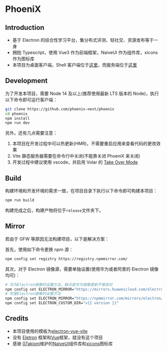 # PhoeniX

## Introduction

- 基于 Electron 的综合性学习平台，集分布式评测、轻社交、资源发布等于一身
- 拥抱 Typescript，使用 Vue3 作为前端框架，NaiveUI 作为组件库，xicons 作为图标库
- 本项目为桌面客户端，Shell 客户端位于[这里](https://github.com/phoenix-next/phoenix-shell)，而服务端位于[这里](https://github.com/phoenix-next/phoenix-server)

## Development

为了开发本项目，需要 Node 14 及以上(推荐使用最新 LTS 版本的 Node)，执行以下命令即可运行客户端：

```sh
git clone https://github.com/phoenix-next/phoenix
cd phoenix
npm install
npm run dev
```

另外，还有几点需要注意：

1. 本项目在开发过程中可以热更新(HMR)，不需要重启应用来查看代码的更改效果
2. Vite 静态服务器需要在命令行中关闭(不能靠关闭 PhoeniX 来关闭)
3. 开发过程中建议使用 vscode，并启用 Volar 的 [Take Over Mode](https://github.com/johnsoncodehk/volar/discussions/471#discussion-3561961)

## Build

构建环境和开发环境的需求一致，在项目目录下执行以下命令即可构建本项目：

```sh
npm run build
```

构建完成之后，构建产物将位于`release`文件夹下。

## Mirror

若由于 GFW 等原因无法构建项目，以下是解决方案：

首先，使用如下命令更换 npm 源：

```sh
npm config set registry https://registry.npmmirror.com/
```

其次，对于 Electron 镜像源，需要单独设置(使用华为或者阿里的 Electron 镜像均可)：

```sh
# 华为Electron镜像的设置方法，缺点是华为镜像更新不够及时
npm config set ELECTRON_MIRROR="https://mirrors.huaweicloud.com/electron/"
# 阿里Electron镜像的设置方法
npm config set ELECTRON_MIRROR="https://npmmirror.com/mirrors/electron/"
npm config set ELECTRON_CUSTOM_DIR="v{{ version }}"
```

## Credits

- 本项目使用的模板为[electron-vue-vite](https://github.com/caoxiemeihao/electron-vue-vite)
- 没有 [Eletron](https://github.com/electron/electron) 框架和[Vue](https://github.com/vuejs/core)框架，就没有这个项目
- 感谢 [07akioni](https://github.com/07akioni)维护的[NaiveUI](https://github.com/TuSimple/naive-ui)组件库和[xicons](https://github.com/07akioni/xicons)图标库
